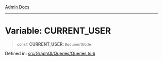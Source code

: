 [Admin Docs](/)

***

# Variable: CURRENT\_USER

> `const` **CURRENT\_USER**: `DocumentNode`

Defined in: [src/GraphQl/Queries/Queries.ts:6](https://github.com/PalisadoesFoundation/talawa-admin/blob/main/src/GraphQl/Queries/Queries.ts#L6)
